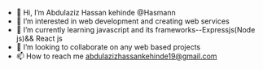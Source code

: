 - 👋 Hi, I’m Abdulaziz Hassan kehinde @Hasmann
- 👀 I’m interested in web development and creating web services 
- 🌱 I’m currently learning javascript and its frameworks--Expressjs(Node js)&& React js
- 💞️ I’m looking to collaborate on any web based projects 
- 📫 How to reach me abdulazizhassankehinde19@gmail.com

<!---
Hasmann/Hasmann is a ✨ special ✨ repository because its `README.md` (this file) appears on your GitHub profile.
You can click the Preview link to take a look at your changes.
--->
